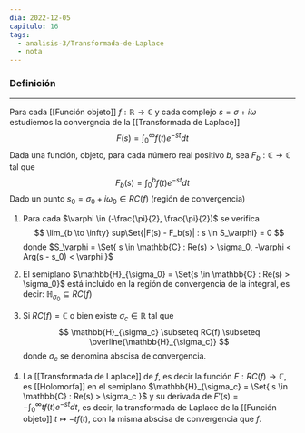 ```yaml
---
dia: 2022-12-05
capitulo: 16
tags:
  - analisis-3/Transformada-de-Laplace
  - nota
---
```

### Definición
---
Para cada [[Función objeto]] $f : \mathbb{R} \to \mathbb{C}$ y cada complejo $s = \sigma + i \omega$ estudiemos la convergncia de la [[Transformada de Laplace]] $$ F(s) = \int_0^\infty f(t) e^{-st}dt $$
Dada una función, objeto, para cada número real positivo $b$, sea $F_b : \mathbb{C} \to \mathbb{C}$ tal que $$ F_b(s) = \int_0^b f(t) e^{-st}dt $$
Dado un punto $s_0 = \sigma_0 + i \omega_0 \in RC(f)$ (región de convergencia)

1) Para cada $\varphi \in (-\frac{\pi}{2}, \frac{\pi}{2})$ se verifica $$ \lim_{b \to \infty} sup\Set{|F(s) - F_b(s)| : s \in S_\varphi} = 0 $$ donde $S_\varphi = \Set{ s \in \mathbb{C} : Re(s) > \sigma_0, -\varphi < Arg(s - s_0) < \varphi }$

2) El semiplano $\mathbb{H}_{\sigma_0} = \Set{s \in \mathbb{C} : Re(s) > \sigma_0}$ está incluido en la región de convergencia de la integral, es decir: $\mathbb{H}_{\sigma_0} \subseteq RC(f)$

3) Si $RC(f) = \mathbb{C}$ o bien existe $\sigma_c \in \mathbb{R}$ tal que $$ \mathbb{H}_{\sigma_c} \subseteq RC(f) \subseteq \overline{\mathbb{H}_{\sigma_c}} $$ donde $\sigma_c$ se denomina abscisa de convergencia.

4) La [[Transformada de Laplace]] de $f$, es decir la función $F : RC(f) \to \mathbb{C}$, es [[Holomorfa]] en el semiplano $\mathbb{H}_{\sigma_c} = \Set{ s \in \mathbb{C} : Re(s) > \sigma_c }$ y su derivada de $F'(s) = -\int_0^\infty t f(t) e^{-st} dt$, es decir, la transformada de Laplace de la [[Función objeto]] $t \mapsto -tf(t)$, con la misma abscisa de convergencia que $f$.
